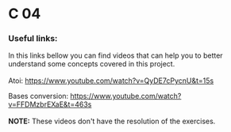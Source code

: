 # C 04

### Useful links:
In this links bellow you can find videos that can help you to better understand some concepts covered in this project.
<br>
<br>
Atoi: https://www.youtube.com/watch?v=QyDE7cPycnU&t=15s

Bases conversion: https://www.youtube.com/watch?v=FFDMzbrEXaE&t=463s
<br>
<br>
**NOTE:** These videos don't have the resolution of the exercises.